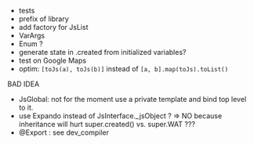 - tests
- prefix of library
- add factory for JsList
- VarArgs
- Enum ?
- generate state in .created from initialized variables?
- test on Google Maps
- optim: `[toJs(a), toJs(b)]` instead of `[a, b].map(toJs).toList()`

BAD IDEA
- JsGlobal: not for the moment use a private template and bind top level to it.
- use Expando<JsObject> instead of JsInterface._jsObject ? => NO because 
inheritance will hurt super.created() vs. super.WAT ??? 
- @Export  : see dev_compiler